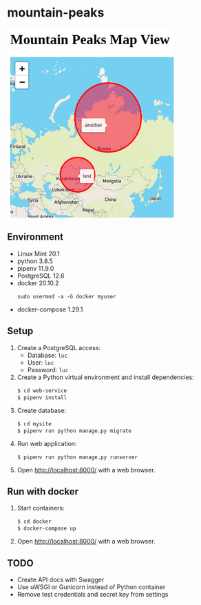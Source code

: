 mountain-peaks
==============

![Screenshot](images/mountain-peaks.png)

Environment
-----------

- Linux Mint 20.1
- python 3.8.5
- pipenv 11.9.0
- PostgreSQL 12.6
- docker 20.10.2
    ```
    sudo usermod -a -G docker myuser
    ```
- docker-compose 1.29.1

Setup
-----

1. Create a PostgreSQL access:
    - Database: `luc`
    - User: `luc`
    - Password: `luc`
2. Create a Python virtual environment and install dependencies:
    ```
    $ cd web-service
    $ pipenv install
    ```
3. Create database:
    ```
    $ cd mysite
    $ pipenv run python manage.py migrate
    ```
4. Run web application:
    ```
    $ pipenv run python manage.py runserver
    ```
5. Open <http://localhost:8000/> with a web browser.

Run with docker
---------------

1. Start containers:
    ```
    $ cd docker
    $ docker-compose up
    ```
2. Open <http://localhost:8000/> with a web browser.

TODO
----

- Create API docs with Swagger
- Use uWSGI or Gunicorn instead of Python container
- Remove test credentials and secret key from settings
